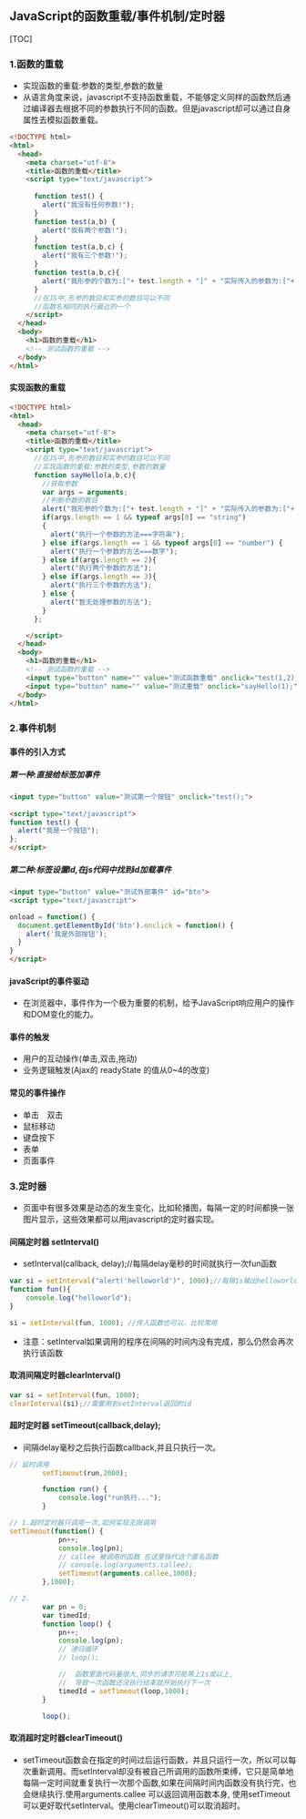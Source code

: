 ## JavaScript的函数重载/事件机制/定时器

[TOC]

### 1.函数的重载

- 实现函数的重载:参数的类型,参数的数量
- 从语言角度来说，javascript不支持函数重载，不能够定义同样的函数然后通过编译器去根据不同的参数执行不同的函数。但是javascript却可以通过自身属性去模拟函数重载。

```html
<!DOCTYPE html>
<html>
  <head>
    <meta charset="utf-8">
    <title>函数的重载</title>
    <script type="text/javascript">
      
      function test() {
        alert("我没有任何参数!");
      }
      function test(a,b) {
        alert("我有两个参数!");
      }
      function test(a,b,c) {
        alert("我有三个参数!");
      }
      function test(a,b,c){
        alert("我形参的个数为:["+ test.length + "]" + "实际传入的参数为:["+ arguments.length +"]");
      }
      //在JS中,形参的数目和实参的数目可以不同
	  //函数名相同的执行最近的一个
    </script>
  </head>
  <body>
    <h1>函数的重载</h1>
    <!-- 测试函数的重载 -->
  </body>
</html>
```

#### 实现函数的重载

```html
<!DOCTYPE html>
<html>
  <head>
    <meta charset="utf-8">
    <title>函数的重载</title>
    <script type="text/javascript">
      //在JS中,形参的数目和实参的数目可以不同
      //实现函数的重载:参数的类型,参数的数量
      function sayHello(a,b,c){
        //获取参数
        var args = arguments;
        //判断参数的数目
        alert("我形参的个数为:["+ test.length + "]" + "实际传入的参数为:["+ arguments.length +"]");
        if(args.length == 1 && typeof args[0] == "string")
        {
          alert("执行一个参数的方法===字符串");
        } else if(args.length == 1 && typeof args[0] == "number") {
          alert("执行一个参数的方法===数字");
        } else if(args.length == 2){
          alert("执行两个参数的方法");
        } else if(args.length == 3){
          alert("执行三个参数的方法");
        } else {
          alert("暂无处理参数的方法");
        }
      };

    </script>
  </head>
  <body>
    <h1>函数的重载</h1>
    <!-- 测试函数的重载 -->
    <input type="button" name="" value="测试函数重载" onclick="test(1,2);" />
    <input type="button" name="" value="测试重载" onclick="sayHello(1);" />
  </body>
</html>
```

### 2.事件机制

#### 事件的引入方式

##### 第一种:直接给标签加事件

```html
<input type="button" value="测试第一个按钮" onclick="test();">
  
<script type="text/javascript">
function test() {
  alert("我是一个按钮");
};
</script>
```

##### 第二种:标签设置Id,在js代码中找到id加载事件

```html
<input type="button" value="测试外部事件" id="btn">
<script type="text/javascript">

onload = function() {
  document.getElementById('btn').onclick = function() {
    alert('我是外部按钮');
  }
}
</script>
```

#### javaScript的事件驱动

- 在浏览器中，事件作为一个极为重要的机制，给予JavaScript响应用户的操作和DOM变化的能力。

#### 事件的触发

- 用户的互动操作(单击,双击,拖动)
- 业务逻辑触发(Ajax的 readyState 的值从0~4的改变)

#### 常见的事件操作

- 单击　双击
- 鼠标移动
- 键盘按下
- 表单
- 页面事件

### 3.定时器

- 页面中有很多效果是动态的发生变化，比如轮播图，每隔一定的时间都换一张图片显示，这些效果都可以用javascript的定时器实现。 

#### 间隔定时器 setInterval()

- setInterval(callback, delay);//每隔delay毫秒的时间就执行一次fun函数 

```javascript
var si = setInterval("alert('helloworld')", 1000);//每隔1s输出helloworld
function fun(){
    console.log("helloworld");
}

si = setInterval(fun, 1000); //传入函数也可以，比较常用
```

- 注意：setInterval如果调用的程序在间隔的时间内没有完成，那么仍然会再次执行该函数 

#### 取消间隔定时器clearInterval()

```javascript
var si = setInterval(fun, 1000);
clearInterval(si);//需要用到setInterval返回的id
```

#### 超时定时器 setTimeout(callback,delay);

- 间隔delay毫秒之后执行函数callback,并且只执行一次。 

```javascript
// 延时调用
		setTimeout(run,2000);

		function run() {
			console.log("run执行...");
		}

// 1.超时定时器只调用一次,如何实现无限调用
setTimeout(function() {
			pn++;
			console.log(pn);
            // callee 被调用的函数 在这里指代这个匿名函数
			// console.log(arguments.callee);
			setTimeout(arguments.callee,1000);
		},1000);

// 2.
		var pn = 0;
		var timedId;
        function loop() {
			pn++;
			console.log(pn);
            // 递归循环
			// loop();

            //  函数里面代码量很大,同步的请求可能等上1s或以上,
            //  导致一次函数还没执行结束就开始执行下一次
			timedId = setTimeout(loop,1000);
        }

		loop();	
```

#### 取消超时定时器clearTimeout()

- setTimeout函数会在指定的时间过后运行函数，并且只运行一次，所以可以每次重新调用。而setInterval却没有被自己所调用的函数所束缚，它只是简单地每隔一定时间就重复执行一次那个函数,如果在间隔时间内函数没有执行完，也会继续执行.使用arguments.callee
   可以返回调用函数本身, 使用setTimeout可以更好取代setInterval。使用clearTimeout()可以取消超时。